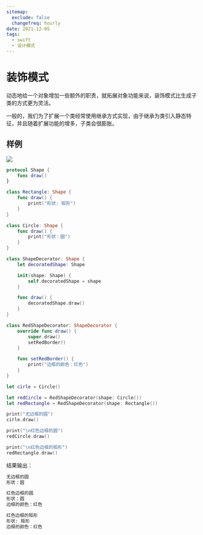 ```yaml
---
sitemap:
  exclude: false
  changefreq: hourly
date: 2021-12-05
tags:
  - swift
  - 设计模式
---
```


# 装饰模式

动态地给一个对象增加一些额外的职责，就拓展对象功能来说，装饰模式比生成子类的方式更为灵活。

一般的，我们为了扩展一个类经常使用继承方式实现，由于继承为类引入静态特征，并且随着扩展功能的增多，子类会很膨胀。

## 样例

![](http://blog.loveli.site/mweb/16169011855587.jpg)

```swift
protocol Shape {
    func draw()
}

class Rectangle: Shape {
    func draw() {
        print("形状: 矩形")
    }
}

class Circle: Shape {
    func draw() {
        print("形状：圆")
    }
}

class ShapeDecorator: Shape {
    let decoratedShape: Shape

    init(shape: Shape) {
        self.decoratedShape = shape
    }

    func draw() {
        decoratedShape.draw()
    }
}

class RedShapeDecorator: ShapeDecorator {
    override func draw() {
        super.draw()
        setRedBorder()
    }

    func setRedBorder() {
        print("边框的颜色：红色")
    }
}

let cirle = Circle()

let redCircle = RedShapeDecorator(shape: Circle())
let redRectangle = RedShapeDecorator(shape: Rectangle())

print("无边框的圆")
cirle.draw()

print("\n红色边框的圆")
redCircle.draw()

print("\n红色边框的矩形")
redRectangle.draw()
```

结果输出：

```sh
无边框的圆
形状：圆

红色边框的圆
形状：圆
边框的颜色：红色

红色边框的矩形
形状: 矩形
边框的颜色：红色
```
